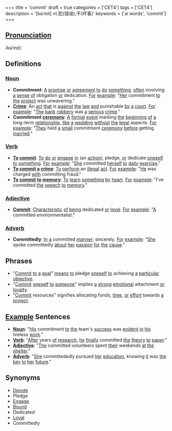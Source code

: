 +++
title = 'commit'
draft = true
categories = ['CET4']
tags = ['CET4']
description = '[kəˈmit] vt.犯(错误);干(坏事)'
keywords = ['ai words', 'commit']
+++

## [Pronunciation](/post/pronunciation/)
/kəˈmɪt/

## Definitions
### [Noun](/post/noun/)
- **Commitment**: [A](/post/a/) [promise](/post/promise/) [or](/post/or/) [agreement](/post/agreement/) [to](/post/to/) [do](/post/do/) [something](/post/something/), [often](/post/often/) involving [a](/post/a/) [sense](/post/sense/) [of](/post/of/) obligation [or](/post/or/) dedication. [For](/post/for/) [example](/post/example/): "[Her](/post/her/) commitment [to](/post/to/) [the](/post/the/) [project](/post/project/) was unwavering."
- **[Crime](/post/crime/)**: An [act](/post/act/) [that](/post/that/) is [against](/post/against/) [the](/post/the/) [law](/post/law/) [and](/post/and/) punishable [by](/post/by/) [a](/post/a/) [court](/post/court/). [For](/post/for/) [example](/post/example/): "[The](/post/the/) [bank](/post/bank/) [robbery](/post/robbery/) was [a](/post/a/) [serious](/post/serious/) [crime](/post/crime/)."
- **Commitment [ceremony](/post/ceremony/)**: [A](/post/a/) [formal](/post/formal/) [event](/post/event/) marking [the](/post/the/) [beginning](/post/beginning/) [of](/post/of/) [a](/post/a/) long-term [relationship](/post/relationship/), [like](/post/like/) [a](/post/a/) [wedding](/post/wedding/) [without](/post/without/) [the](/post/the/) [legal](/post/legal/) aspects. [For](/post/for/) [example](/post/example/): "[They](/post/they/) held [a](/post/a/) [small](/post/small/) commitment [ceremony](/post/ceremony/) [before](/post/before/) getting [married](/post/married/)."

### [Verb](/post/verb/)
- **[To](/post/to/) [commit](/post/commit/)**: [To](/post/to/) [do](/post/do/) [or](/post/or/) [engage](/post/engage/) [in](/post/in/) (an [action](/post/action/)), pledge, [or](/post/or/) dedicate [oneself](/post/oneself/) [to](/post/to/) [something](/post/something/). [For](/post/for/) [example](/post/example/): "[She](/post/she/) committed [herself](/post/herself/) [to](/post/to/) [daily](/post/daily/) [exercise](/post/exercise/)."
- **[To](/post/to/) [commit](/post/commit/) [a](/post/a/) [crime](/post/crime/)**: [To](/post/to/) [perform](/post/perform/) an [illegal](/post/illegal/) [act](/post/act/). [For](/post/for/) [example](/post/example/): "[He](/post/he/) was charged [with](/post/with/) committing fraud."
- **[To](/post/to/) [commit](/post/commit/) [to](/post/to/) [memory](/post/memory/)**: [To](/post/to/) [learn](/post/learn/) [something](/post/something/) [by](/post/by/) [heart](/post/heart/). [For](/post/for/) [example](/post/example/): "I've committed [the](/post/the/) [speech](/post/speech/) [to](/post/to/) [memory](/post/memory/)."

### [Adjective](/post/adjective/)
- **[Commit](/post/commit/)**: [Characteristic](/post/characteristic/) [of](/post/of/) [being](/post/being/) dedicated [or](/post/or/) [loyal](/post/loyal/). [For](/post/for/) [example](/post/example/): "[A](/post/a/) committed environmentalist."

### [Adverb](/post/adverb/)
- **Committedly**: [In](/post/in/) [a](/post/a/) committed [manner](/post/manner/); sincerely. [For](/post/for/) [example](/post/example/): "[She](/post/she/) spoke committedly [about](/post/about/) [her](/post/her/) [passion](/post/passion/) [for](/post/for/) [the](/post/the/) [cause](/post/cause/)."

## Phrases
- "[Commit](/post/commit/) [to](/post/to/) [a](/post/a/) [goal](/post/goal/)" [means](/post/means/) [to](/post/to/) pledge [oneself](/post/oneself/) [to](/post/to/) achieving [a](/post/a/) [particular](/post/particular/) [objective](/post/objective/).
- "[Commit](/post/commit/) [oneself](/post/oneself/) [to](/post/to/) [someone](/post/someone/)" implies [a](/post/a/) [strong](/post/strong/) [emotional](/post/emotional/) attachment [or](/post/or/) [loyalty](/post/loyalty/).
- "[Commit](/post/commit/) resources" signifies allocating funds, [time](/post/time/), [or](/post/or/) [effort](/post/effort/) towards [a](/post/a/) [project](/post/project/).

## [Example](/post/example/) Sentences
- **[Noun](/post/noun/)**: "[His](/post/his/) commitment [to](/post/to/) [the](/post/the/) team's [success](/post/success/) was [evident](/post/evident/) [in](/post/in/) [his](/post/his/) tireless [work](/post/work/)."
- **[Verb](/post/verb/)**: "[After](/post/after/) years [of](/post/of/) [research](/post/research/), [he](/post/he/) [finally](/post/finally/) committed [the](/post/the/) [theory](/post/theory/) [to](/post/to/) [paper](/post/paper/)."
- **[Adjective](/post/adjective/)**: "[The](/post/the/) committed volunteers spent [their](/post/their/) weekends [at](/post/at/) [the](/post/the/) [shelter](/post/shelter/)."
- **[Adverb](/post/adverb/)**: "[She](/post/she/) committededly pursued [her](/post/her/) [education](/post/education/), knowing [it](/post/it/) was [the](/post/the/) [key](/post/key/) [to](/post/to/) [her](/post/her/) [future](/post/future/)."

## Synonyms
- [Devote](/post/devote/)
- Pledge
- [Engage](/post/engage/)
- [Bound](/post/bound/)
- Dedicated
- [Loyal](/post/loyal/)
- Committedly
